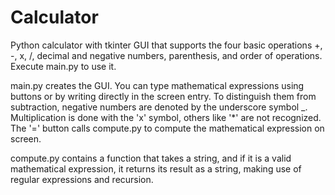 # Calculator
Python calculator with tkinter GUI that supports the four basic operations +, -, x, /, decimal and negative numbers, parenthesis, and order of operations. Execute main.py to use it.

main.py creates the GUI. You can type mathematical expressions using buttons or by writing directly in the screen entry. To distinguish them from subtraction, negative numbers are denoted by the underscore symbol _. Multiplication is done with the 'x' symbol, others like '*' are not recognized. The '=' button calls compute.py to compute the mathematical expression on screen.

compute.py contains a function that takes a string, and if it is a valid mathematical expression, it returns its result as a string, making use of regular expressions and recursion.
